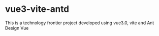 # vue3-vite-antd
This is a technology frontier project developed using vue3.0, vite and Ant Design Vue
